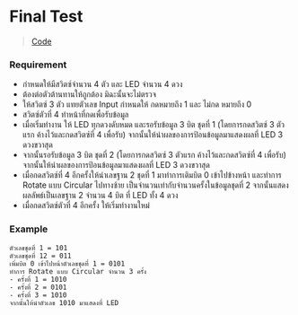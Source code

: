 # Final Test

> [Code](./65010077.ino)

### Requirement

- กำหนดให้มีสวิตซ์จำนวน 4 ตัว และ LED จำนวน 4 ดวง
- ต้องต่อตัวต้านทานให้ถูกต้อง มิฉะนั้นจะไม่ตรวจ
- ให้สวิตซ์ 3 ตัว แทยตัวเลข Input กำหนดให้ กดหมายถึง 1 และ ไม่กด หมายถึง 0
- สวิตซ์ตัวที่ 4 ทำหน้าที่กดเพื่อรับข้อมูล
- เมื่อเริ่มทำงาน ให้ LED ทุกดวงดับหมด และรอรับข้อมูล 3 บิต ชุดที่ 1 (โดยการกดสวิตซ์ 3 ตัวแรก ค้างไว้และกดสวิตซ์ที่ 4 เพื่อรับ) จากนั้นให้นำผลของการป้อนข้อมูลมาแสดงผลที่ LED 3 ดวงขวาสุด
- จากนั้นรอรับข้อมูล 3 บิต ชุดที่ 2 (โดยการกดสวิตซ์ 3 ตัวแรก ค้างไว้และกดสวิตซ์ที่ 4 เพื่อรับ) จากนั้นให้นำผลของการป้อนข้อมูลมาแสดงผลที่ LED 3 ดวงขวาสุด
- เมื่อกดสวิตซ์ที่ 4 อีกครั้งให้นำเลขฐาน 2 ชุดที่ 1 มาทำการเติมบิต 0 เข้าไปข้างหน้า และทำการ Rotate แบบ Circular ไปทางซ้าย เป็นจำนวนเท่ากับจำนวนครั้งในข้อมูลชุดที่ 2 จากนั้นแสดงผลลัพธ์เป็นเลขฐาน 2 จำนวน 4 บิต ที่ LED ทั้ง 4 ดวง
- เมื่อกดสวิตซ์ตัวที่ 4 อีกครั้ง ให้เริ่มทำงานใหม่

### Example
```
ตัวเลขชุดที่ 1 = 101
ตัวเลขชุดที่ 12 = 011
เพิ่มบิต 0 เข้าไปหน้าตัวเลขชุดที่ 1 = 0101
ทำการ Rotate แบบ Circular จำนวน 3 ครั้ง
- ครั้งที่ 1 = 1010
- ครั้งที่ 2 = 0101
- ครั้งที่ 3 = 1010
จากนั้นให้นำตัวเลข 1010 มาแสดงที่ LED
```